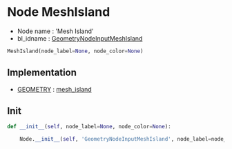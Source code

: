 # Node MeshIsland

- Node name : 'Mesh Island'
- bl_idname : [GeometryNodeInputMeshIsland](https://docs.blender.org/api/current/bpy.types.GeometryNodeInputMeshIsland.html)


``` python
MeshIsland(node_label=None, node_color=None)
```
## Implementation

- [GEOMETRY](/docs/GeoNodes/socket_GEOMETRY.md) : [mesh_island](/docs/GeoNodes/socket_GEOMETRY.md#mesh_island)

## Init

``` python
def __init__(self, node_label=None, node_color=None):

    Node.__init__(self, 'GeometryNodeInputMeshIsland', node_label=node_label, node_color=node_color)
```
